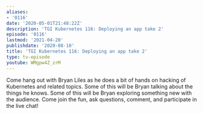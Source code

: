 ```yaml
---
aliases:
- '0116'
date: '2020-05-01T21:48:22Z'
description: 'TGI Kubernetes 116: Deploying an app take 2'
episode: '0116'
lastmod: '2021-04-20'
publishdate: '2020-08-10'
title: 'TGI Kubernetes 116: Deploying an app take 2'
type: tv-episode
youtube: WMgpw4Z_zrM
---
```


Come hang out with Bryan Liles as he does a bit of hands on hacking of Kubernetes and related topics. Some of this will be Bryan talking about the things he knows. Some of this will be Bryan exploring something new with the audience. Come join the fun, ask questions, comment, and participate in the live chat!